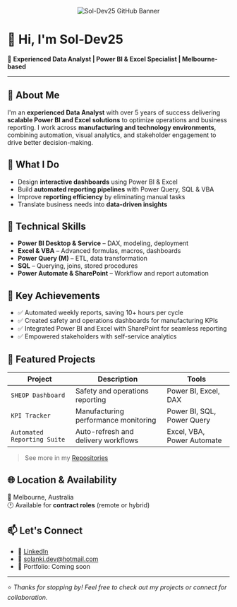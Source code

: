 <p align="center">
  <img src="assets/sol-dev25-banner.png" alt="Sol-Dev25 GitHub Banner" />
</p>

# 👋 Hi, I'm Sol-Dev25

🎯 **Experienced Data Analyst | Power BI & Excel Specialist | Melbourne-based**

---

## 🧠 About Me

I'm an **experienced Data Analyst** with over 5 years of success delivering **scalable Power BI and Excel solutions** to optimize operations and business reporting. I work across **manufacturing and technology environments**, combining automation, visual analytics, and stakeholder engagement to drive better decision-making.

## 💼 What I Do

- Design **interactive dashboards** using Power BI & Excel
- Build **automated reporting pipelines** with Power Query, SQL & VBA
- Improve **reporting efficiency** by eliminating manual tasks
- Translate business needs into **data-driven insights**

## 🔧 Technical Skills

- **Power BI Desktop & Service** – DAX, modeling, deployment
- **Excel & VBA** – Advanced formulas, macros, dashboards
- **Power Query (M)** – ETL, data transformation
- **SQL** – Querying, joins, stored procedures
- **Power Automate & SharePoint** – Workflow and report automation

## 🚀 Key Achievements

- ✅ Automated weekly reports, saving 10+ hours per cycle  
- ✅ Created safety and operations dashboards for manufacturing KPIs  
- ✅ Integrated Power BI and Excel with SharePoint for seamless reporting  
- ✅ Empowered stakeholders with self-service analytics  

## 📂 Featured Projects

| Project | Description | Tools |
|--------|-------------|-------|
| `SHEOP Dashboard` | Safety and operations reporting | Power BI, Excel, DAX |
| `KPI Tracker` | Manufacturing performance monitoring | Power BI, SQL, Power Query |
| `Automated Reporting Suite` | Auto-refresh and delivery workflows | Excel, VBA, Power Automate |

> See more in my [Repositories](https://github.com/Sol-Dev25?tab=repositories)

## 🌐 Location & Availability

📍 Melbourne, Australia  
🕐 Available for **contract roles** (remote or hybrid)

## 📫 Let's Connect

- 🔗 [LinkedIn](https://www.linkedin.com/in/dev-data-analyst)
- 📧 solanki.dev@hotmail.com
- 📁 Portfolio: Coming soon

---

⭐ *Thanks for stopping by! Feel free to check out my projects or connect for collaboration.*
